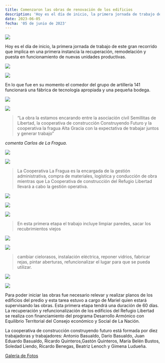 ```yaml
---
title: Comenzaron las obras de renovación de los edificios
description: 'Hoy es el día de inicio, la primera jornada de trabajo de este gran recorrido.'
date: 2023-06-05
fecha: '05 de junio de 2023'
---
```


![](/assets/images/2023-06-05-comenzaron-obras-renovacion/_DSC0587.00_02_07_04.Imagen_fija042.jpg)

Hoy es el día de inicio, la primera jornada de trabajo de este gran recorrido que implica en una primera instancia la recuperación, remodelación y puesta en funcionamiento de nuevas unidades productivas.

![](/assets/images/2023-06-05-comenzaron-obras-renovacion/Secuencia_02.00_09_13_18.Imagen_fija021.jpg)

![](/assets/images/2023-06-05-comenzaron-obras-renovacion/Secuencia_02.00_10_38_19.Imagen_fija029.jpg)

 En lo que fue en su momento  el comedor del grupo de artillería 141 funcionará una fábrica de tecnología apropiada y una pequeña bodega.

![](/assets/images/2023-06-05-comenzaron-obras-renovacion/Secuencia_02.00_06_24_17.Imagen_fija001.jpg)

![](/assets/images/2023-06-05-comenzaron-obras-renovacion/Secuencia_02.00_07_15_12.Imagen_fija004.jpg)

> “La obra la estamos encarando entre  la asociación civil Semillitas de Libertad, la cooperativa de construcción  Construyendo Futuro y la cooperativa la fragua Alta Gracia con la expectativa de trabajar juntos y generar trabajo”

*comenta Carlos de La Fragua.*

![](/assets/images/2023-06-05-comenzaron-obras-renovacion/Secuencia_02.00_10_03_14.Imagen_fija025.jpg)

![](/assets/images/2023-06-05-comenzaron-obras-renovacion/Secuencia_02.00_08_19_17.Imagen_fija012.jpg)

> La Cooperativa La Fragua es la encargada de la gestión administrativa, compra de materiales, logística y conducción de obra mientras que La Cooperativa de construcción del Refugio Libertad llevará a cabo la gestión operativa.

![](/assets/images/2023-06-05-comenzaron-obras-renovacion/Secuencia_02.00_08_49_02.Imagen_fija018.jpg)

![](/assets/images/2023-06-05-comenzaron-obras-renovacion/Secuencia_02.00_09_39_08.Imagen_fija022.jpg)

![](/assets/images/2023-06-05-comenzaron-obras-renovacion/Secuencia_02.00_08_58_16.Imagen_fija019.jpg)

> En esta primera etapa el trabajo incluye limpiar paredes, sacar los recubrimientos viejos

![](/assets/images/2023-06-05-comenzaron-obras-renovacion/Secuencia_02.00_08_38_08.Imagen_fija016.jpg)

![](/assets/images/2023-06-05-comenzaron-obras-renovacion/Secuencia_02.00_07_51_04.Imagen_fija009.jpg)

> cambiar cielorasos, instalación eléctrica, reponer vidrios, fabricar rejas, pintar aberturas, refuncionalizar el lugar para que se pueda utilizar.

![](/assets/images/2023-06-05-comenzaron-obras-renovacion/Secuencia_02.00_07_55_17.Imagen_fija010.jpg)

![](/assets/images/2023-06-05-comenzaron-obras-renovacion/Secuencia_02.00_06_35_11.Imagen_fija002.jpg)

Para poder iniciar las obras fue necesario relevar y realizar planos de los edificios del predio y esta tarea estuvo a cargo de Mariel quien estará supervisando  las obras. Esta primera etapa tendrá una duración de 60 días. La recuperación y refuncionalización de los edificios del Refugio Libertad se realiza con financiamiento del programa Desarrollo Armónico con Equilibrio Territorial del Consejo económico y Social de La Nación.

La cooperativa de construcción construyendo futuro está formada por diez trabajadoras y trabajadores: Antonio Basualdo, Darío Basualdo, Juan Eduardo Basualdo, Ricardo Quinteros,Gastón Quinteros, María Belén Bustos, Soledad Liendo, Ricardo Benegas, Beatriz Lenoch y Gimena Ludueña.

[Galería de Fotos](/galeria-fotos-inicio-obras-renovacion/)
